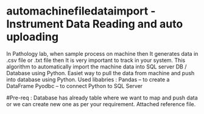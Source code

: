 # automachinefiledataimport - Instrument Data Reading and auto uploading
In Pathology lab, when sample process on machine then It generates data in .csv file or .txt file then It is very important to track in your system. 
This algorithm to automatically import the machine data into SQL server DB / Database using Python. Easiet way to pull the data from machine and push into database using Python.
Used libabries : 
Pandas – to create a DataFrame
Pyodbc – to connect Python to SQL Server

#Pre-req :
Database has already table where we want to map and push data or we can create new one as per your requirement.
Attached reference file.

